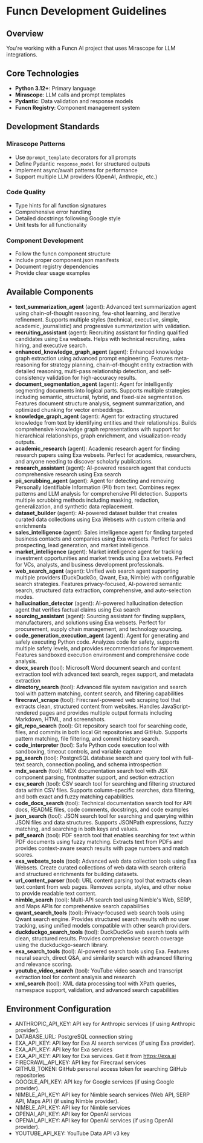 # Funcn Development Guidelines

## Overview
You're working with a Funcn AI project that uses Mirascope for LLM integrations.

## Core Technologies
- **Python 3.12+**: Primary language
- **Mirascope**: LLM calls and prompt templates
- **Pydantic**: Data validation and response models
- **Funcn Registry**: Component management system

## Development Standards

### Mirascope Patterns
- Use `@prompt_template` decorators for all prompts
- Define Pydantic `response_model` for structured outputs
- Implement async/await patterns for performance
- Support multiple LLM providers (OpenAI, Anthropic, etc.)

### Code Quality
- Type hints for all function signatures
- Comprehensive error handling
- Detailed docstrings following Google style
- Unit tests for all functionality

### Component Development
- Follow the funcn component structure
- Include proper component.json manifests
- Document registry dependencies
- Provide clear usage examples

## Available Components
- **text_summarization_agent** (agent): Advanced text summarization agent using chain-of-thought reasoning, few-shot learning, and iterative refinement. Supports multiple styles (technical, executive, simple, academic, journalistic) and progressive summarization with validation.
- **recruiting_assistant** (agent): Recruiting assistant for finding qualified candidates using Exa websets. Helps with technical recruiting, sales hiring, and executive search.
- **enhanced_knowledge_graph_agent** (agent): Enhanced knowledge graph extraction using advanced prompt engineering. Features meta-reasoning for strategy planning, chain-of-thought entity extraction with detailed reasoning, multi-pass relationship detection, and self-consistency validation for high-accuracy results.
- **document_segmentation_agent** (agent): Agent for intelligently segmenting documents into logical parts. Supports multiple strategies including semantic, structural, hybrid, and fixed-size segmentation. Features document structure analysis, segment summarization, and optimized chunking for vector embeddings.
- **knowledge_graph_agent** (agent): Agent for extracting structured knowledge from text by identifying entities and their relationships. Builds comprehensive knowledge graph representations with support for hierarchical relationships, graph enrichment, and visualization-ready outputs.
- **academic_research** (agent): Academic research agent for finding research papers using Exa websets. Perfect for academics, researchers, and anyone needing to discover scholarly publications.
- **research_assistant** (agent): AI-powered research agent that conducts comprehensive research using Exa search
- **pii_scrubbing_agent** (agent): Agent for detecting and removing Personally Identifiable Information (PII) from text. Combines regex patterns and LLM analysis for comprehensive PII detection. Supports multiple scrubbing methods including masking, redaction, generalization, and synthetic data replacement.
- **dataset_builder** (agent): AI-powered dataset builder that creates curated data collections using Exa Websets with custom criteria and enrichments
- **sales_intelligence** (agent): Sales intelligence agent for finding targeted business contacts and companies using Exa websets. Perfect for sales prospecting, lead generation, and market intelligence.
- **market_intelligence** (agent): Market intelligence agent for tracking investment opportunities and market trends using Exa websets. Perfect for VCs, analysts, and business development professionals.
- **web_search_agent** (agent): Unified web search agent supporting multiple providers (DuckDuckGo, Qwant, Exa, Nimble) with configurable search strategies. Features privacy-focused, AI-powered semantic search, structured data extraction, comprehensive, and auto-selection modes.
- **hallucination_detector** (agent): AI-powered hallucination detection agent that verifies factual claims using Exa search
- **sourcing_assistant** (agent): Sourcing assistant for finding suppliers, manufacturers, and solutions using Exa websets. Perfect for procurement, supply chain management, and technology sourcing.
- **code_generation_execution_agent** (agent): Agent for generating and safely executing Python code. Analyzes code for safety, supports multiple safety levels, and provides recommendations for improvement. Features sandboxed execution environment and comprehensive code analysis.
- **docx_search** (tool): Microsoft Word document search and content extraction tool with advanced text search, regex support, and metadata extraction
- **directory_search** (tool): Advanced file system navigation and search tool with pattern matching, content search, and filtering capabilities
- **firecrawl_scrape** (tool): Firecrawl-powered web scraping tool that extracts clean, structured content from websites. Handles JavaScript-rendered pages and provides multiple output formats including Markdown, HTML, and screenshots.
- **git_repo_search** (tool): Git repository search tool for searching code, files, and commits in both local Git repositories and GitHub. Supports pattern matching, file filtering, and commit history search.
- **code_interpreter** (tool): Safe Python code execution tool with sandboxing, timeout controls, and variable capture
- **pg_search** (tool): PostgreSQL database search and query tool with full-text search, connection pooling, and schema introspection
- **mdx_search** (tool): MDX documentation search tool with JSX component parsing, frontmatter support, and section extraction
- **csv_search** (tool): CSV search tool for searching and filtering structured data within CSV files. Supports column-specific searches, data filtering, and both exact and fuzzy matching capabilities.
- **code_docs_search** (tool): Technical documentation search tool for API docs, README files, code comments, docstrings, and code examples
- **json_search** (tool): JSON search tool for searching and querying within JSON files and data structures. Supports JSONPath expressions, fuzzy matching, and searching in both keys and values.
- **pdf_search** (tool): PDF search tool that enables searching for text within PDF documents using fuzzy matching. Extracts text from PDFs and provides context-aware search results with page numbers and match scores.
- **exa_websets_tools** (tool): Advanced web data collection tools using Exa Websets. Create curated collections of web data with search criteria and structured enrichments for building datasets.
- **url_content_parser** (tool): URL content parsing tool that extracts clean text content from web pages. Removes scripts, styles, and other noise to provide readable text content.
- **nimble_search** (tool): Multi-API search tool using Nimble's Web, SERP, and Maps APIs for comprehensive search capabilities
- **qwant_search_tools** (tool): Privacy-focused web search tools using Qwant search engine. Provides structured search results with no user tracking, using unified models compatible with other search providers.
- **duckduckgo_search_tools** (tool): DuckDuckGo web search tools with clean, structured results. Provides comprehensive search coverage using the duckduckgo-search library.
- **exa_search_tools** (tool): AI-powered search tools using Exa. Features neural search, direct Q&A, and similarity search with advanced filtering and relevance scoring.
- **youtube_video_search** (tool): YouTube video search and transcript extraction tool for content analysis and research
- **xml_search** (tool): XML data processing tool with XPath queries, namespace support, validation, and advanced search capabilities

## Environment Configuration
- ANTHROPIC_API_KEY: API key for Anthropic services (if using Anthropic provider).
- DATABASE_URL: PostgreSQL connection string
- EXA_API_KEY: API key for Exa AI search services (if using Exa provider).
- EXA_API_KEY: API key for Exa services
- EXA_API_KEY: API key for Exa services. Get it from https://exa.ai
- FIRECRAWL_API_KEY: API key for Firecrawl services
- GITHUB_TOKEN: GitHub personal access token for searching GitHub repositories
- GOOGLE_API_KEY: API key for Google services (if using Google provider).
- NIMBLE_API_KEY: API key for Nimble search services (Web API, SERP API, Maps API) (if using Nimble provider).
- NIMBLE_API_KEY: API key for Nimble services
- OPENAI_API_KEY: API key for OpenAI services
- OPENAI_API_KEY: API key for OpenAI services (if using OpenAI provider).
- YOUTUBE_API_KEY: YouTube Data API v3 key
